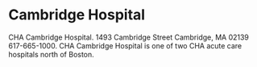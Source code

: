# Cambridge Hospital
CHA Cambridge Hospital. 1493 Cambridge Street Cambridge, MA 02139 617-665-1000. CHA Cambridge Hospital is one of two CHA acute care hospitals north of Boston.
